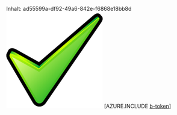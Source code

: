 Inhalt: ad55599a-df92-49a6-842e-f6868e18bb8d![Bild](b1e49b56-260e-44b8-9296-e7b8cef6f50d.png)
[AZURE.INCLUDE [b-token](6e2e973a-3bf1-4451-bb81-8b875a8f6444.md)]
